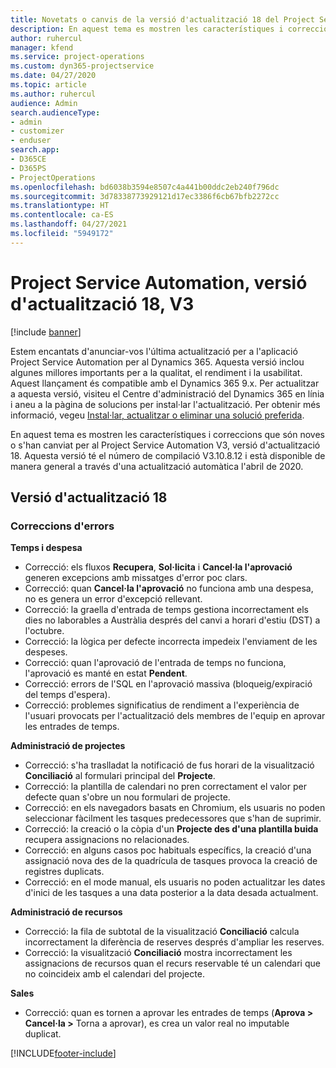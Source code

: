 ```yaml
---
title: Novetats o canvis de la versió d'actualització 18 del Project Service Automation, V3
description: En aquest tema es mostren les característiques i correccions disponibles al Project Service Automation V3, versió d'actualització 18.
author: ruhercul
manager: kfend
ms.service: project-operations
ms.custom: dyn365-projectservice
ms.date: 04/27/2020
ms.topic: article
ms.author: ruhercul
audience: Admin
search.audienceType:
- admin
- customizer
- enduser
search.app:
- D365CE
- D365PS
- ProjectOperations
ms.openlocfilehash: bd6038b3594e8507c4a441b00ddc2eb240f796dc
ms.sourcegitcommit: 3d78338773929121d17ec3386f6cb67bfb2272cc
ms.translationtype: HT
ms.contentlocale: ca-ES
ms.lasthandoff: 04/27/2021
ms.locfileid: "5949172"
---
```

# <a name="project-service-automation-update-release-18-v3"></a>Project Service Automation, versió d'actualització 18, V3

[!include [banner](../includes/psa-now-project-operations.md)]

Estem encantats d'anunciar-vos l'última actualització per a l'aplicació Project Service Automation per al Dynamics 365. Aquesta versió inclou algunes millores importants per a la qualitat, el rendiment i la usabilitat. Aquest llançament és compatible amb el Dynamics 365 9.x. Per actualitzar a aquesta versió, visiteu el Centre d'administració del Dynamics 365 en línia i aneu a la pàgina de solucions per instal·lar l'actualització. Per obtenir més informació, vegeu [Instal·lar, actualitzar o eliminar una solució preferida](/power-platform/admin/install-remove-preferred-solution).

En aquest tema es mostren les característiques i correccions que són noves o s'han canviat per al Project Service Automation V3, versió d'actualització 18. Aquesta versió té el número de compilació V3.10.8.12 i està disponible de manera general a través d'una actualització automàtica l'abril de 2020.

## <a name="update-release-18"></a>Versió d'actualització 18

### <a name="bug-fixes"></a>Correccions d'errors

**Temps i despesa**

- Correcció: els fluxos **Recupera**, **Sol·licita** i **Cancel·la l'aprovació** generen excepcions amb missatges d'error poc clars.
- Correcció: quan **Cancel·la l'aprovació** no funciona amb una despesa, no es genera un error d'excepció rellevant.
- Correcció: la graella d'entrada de temps gestiona incorrectament els dies no laborables a Austràlia després del canvi a horari d'estiu (DST) a l'octubre.
- Correcció: la lògica per defecte incorrecta impedeix l'enviament de les despeses.
- Correcció: quan l'aprovació de l'entrada de temps no funciona, l'aprovació es manté en estat **Pendent**.
- Correcció: errors de l'SQL en l'aprovació massiva (bloqueig/expiració del temps d'espera).
- Correcció: problemes significatius de rendiment a l'experiència de l'usuari provocats per l'actualització dels membres de l'equip en aprovar les entrades de temps.

**Administració de projectes**

- Correcció: s'ha traslladat la notificació de fus horari de la visualització **Conciliació** al formulari principal del **Projecte**.
- Correcció: la plantilla de calendari no pren correctament el valor per defecte quan s'obre un nou formulari de projecte.
- Correcció: en els navegadors basats en Chromium, els usuaris no poden seleccionar fàcilment les tasques predecessores que s'han de suprimir.
- Correcció: la creació o la còpia d'un **Projecte des d'una plantilla buida** recupera assignacions no relacionades.
- Correcció: en alguns casos poc habituals específics, la creació d'una assignació nova des de la quadrícula de tasques provoca la creació de registres duplicats.
- Correcció: en el mode manual, els usuaris no poden actualitzar les dates d'inici de les tasques a una data posterior a la data desada actualment.

**Administració de recursos**

- Correcció: la fila de subtotal de la visualització **Conciliació** calcula incorrectament la diferència de reserves després d'ampliar les reserves.
- Correcció: la visualització **Conciliació** mostra incorrectament les assignacions de recursos quan el recurs reservable té un calendari que no coincideix amb el calendari del projecte.

**Sales**

- Correcció: quan es tornen a aprovar les entrades de temps (**Aprova > Cancel·la >** Torna a aprovar), es crea un valor real no imputable duplicat.


[!INCLUDE[footer-include](../includes/footer-banner.md)]